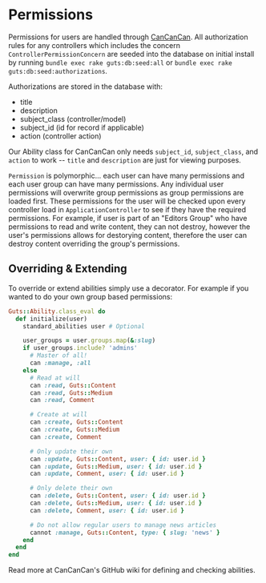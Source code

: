 # Permissions

Permissions for users are handled through [CanCanCan](https://github.com/CanCanCommunity/cancancan). All authorization rules for any controllers which includes the concern `ControllerPermissionConcern` are seeded into the database on initial install by running `bundle exec rake guts:db:seed:all` or `bundle exec rake guts:db:seed:authorizations`.

Authorizations are stored in the database with:
  + title
  + description
  + subject_class (controller/model)
  + subject_id (id for record if applicable)
  + action (controller action)

Our Ability class for CanCanCan only needs `subject_id`, `subject_class`, and `action` to work -- `title` and `description` are just for viewing purposes.

`Permission` is polymorphic... each user can have many permissions and each user group can have many permissions. Any individual user permissions will overwrite group permissions as group permissions are loaded first. These permissions for the user will be checked upon every controller load in `ApplicationController` to see if they have the required permissions. For example, if user is part of an "Editors Group" who have permissions to read and write content, they can not destroy, however the user's permissions allows for destorying content, therefore the user can destroy content overriding the group's permissions.

## Overriding & Extending

To override or extend abilities simply use a decorator. For example if you wanted to do your own group based permissions:

```ruby
Guts::Ability.class_eval do
  def initialize(user)
    standard_abilities user # Optional

    user_groups = user.groups.map(&:slug)
    if user_groups.include? 'admins'
      # Master of all!
      can :manage, :all
    else
      # Read at will
      can :read, Guts::Content
      can :read, Guts::Medium
      can :read, Comment

      # Create at will
      can :create, Guts::Content
      can :create, Guts::Medium
      can :create, Comment

      # Only update their own
      can :update, Guts::Content, user: { id: user.id }
      can :update, Guts::Medium, user: { id: user.id }
      can :update, Comment, user: { id: user.id }

      # Only delete their own
      can :delete, Guts::Content, user: { id: user.id }
      can :delete, Guts::Medium, user: { id: user.id }
      can :delete, Comment, user: { id: user.id }

      # Do not allow regular users to manage news articles
      cannot :manage, Guts::Content, type: { slug: 'news' }
    end
  end
end
```

Read more at CanCanCan's GitHub wiki for defining and checking abilities.